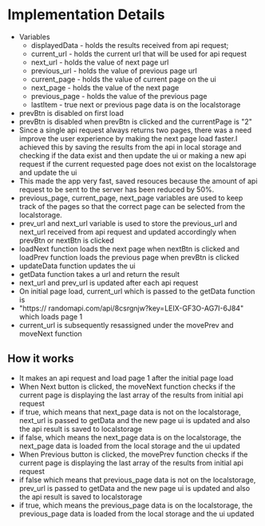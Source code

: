 # Implementation Details

- Variables
  - displayedData - holds the results received from api request;
  - current_url - holds the current url that will be used for api request
  - next_url - holds the value of next page url
  - previous_url - holds the value of previous page url
  - current_page - holds the value of current page on the ui
  - next_page - holds the value of the next page
  - previous_page - holds the value of the previous page
  - lastItem - true next or previous page data is on the localstorage
- prevBtn is disabled on first load
- prevBtn is disabled when prevBtn is clicked and the currentPage is "2"
- Since a single api request always returns two pages, there was a need improve the user experience by making the next page load faster.I achieved this by saving the results from the api in local storage and checking if the data exist and then update the ui or making a new api request if the current requested page does not exist on the localstorage and update the ui
- This made the app very fast, saved resouces because
  the amount of api request to be sent to the server has been reduced by 50%.
- previous_page, current_page, next_page variables are used to keep track of the
  pages so that the correct page can be selected from the localstorage.
- prev_url and next_url variable is used to store the previous_url and next_url received
  from api request and updated accordingly when prevBtn or nextBtn is clicked
- loadNext function loads the next page when nextBtn is clicked and loadPrev function
  loads the previous page when prevBtn is clicked
- updateData function updates the ui
- getData function takes a url and return the result
- next_url and prev_url is updated after each api request
- On initial page load, current_url which is passed to the getData function is
- "https:// randomapi.com/api/8csrgnjw?key=LEIX-GF3O-AG7I-6J84" which loads page 1
- current_url is subsequently resassigned under the movePrev and moveNext function

## How it works

- It makes an api request and load page 1 after the initial page load
- When Next button is clicked, the moveNext function checks if the current page is displaying the last array of the results from initial api request
- if true, which means that next_page data is not on the localstorage, next_url is passed to getData and the new page ui is updated and also the api result is saved to localstorage
- if false, which means the next_page data is on the localstorage, the next_page data is loaded from the local storage and the ui updated
- When Previous button is clicked, the movePrev function checks if the current page is displaying the last array of the results from initial api request
- if false which means that previous_page data is not on the localstorage, prev_url is passed to getData and the new page ui is updated and also the api result is saved to localstorage
- if true, which means the previous_page data is on the localstorage, the previous_page data is loaded from the local storage and the ui updated
